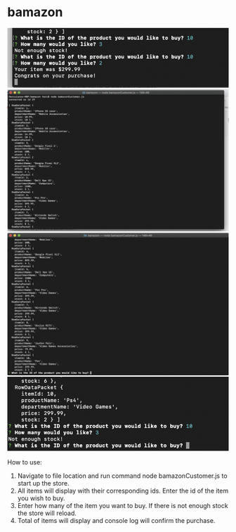 # bamazon
![Image of bamazon](https://github.com/Savage-codez/bamazon/blob/master/images/ss1.png)
![Image of bamazon](https://github.com/Savage-codez/bamazon/blob/master/images/ss2.png)
![Image of bamazon](https://github.com/Savage-codez/bamazon/blob/master/images/ss3.png)
![Image of bamazon](https://github.com/Savage-codez/bamazon/blob/master/images/ss4.png)


How to use:

1. Navigate to file location and run command node bamazonCustomer.js to start up the store.
2. All items will display with their corresponding ids. Enter the id of the item you wish to buy.
3. Enter how many of the item you want to buy. If there is not enough stock the store will reload.
4. Total of items will display and console log will confirm the purchase. 
